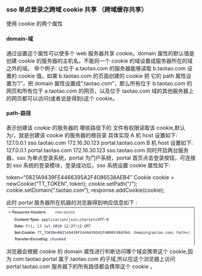### sso 单点登录之跨域 cookie 共享 （跨域缓存共享）

使用 cookie 的两个属性

#### domain-域

通过设置这个属性可以使多个 web 服务器共享 cookie。domain 属性的默认值是创建 cookie 的服务器的主机名。不能将一个 cookie 的域设置成服务器所在的域 之外的域。
举个例子:
让位于 a.taotao.com 的服务器能够读取 b.taotao.com 设置的 cookie 值。如果 b.taotao.com 的页面创建的 cookie 把 它的 path 属性设置为”/”，把 domain 属性设置成”.taotao.com”，那么所有位于 b.taotao.com 的网页和所有位于 a.taotao.com 的网页，以及位于 taotao.com 域的其他服务器上的网页都可以访问(或者说是得到)这个 cookie。

#### path-路径

表示创建该 cookie 的服务器的 哪些路径下的 文件有权限读取该 cookie,默认为/，就是创建该 cookie 的服务器的根目录
具体实现
A 机 host 设置如下:
127.0.0.1 sso.taotao.com
172.16.30.123 portal.taotao.com
B 机 host 设置如下:
127.0.0.1 portal.taotao.com
172.16.30.123 sso.taotao.com
同时开启两台服务器，sso 为单点登录系统，portal 为门户系统，portal 首页点击登录按钮，可连接到 sso 系统的登录模块，登录成功后，sso 系统设置 cookie 属性如下:

token=“0821A9439FE4466395A2F4086538AEB4”
Cookie cookie = newCookie(“TT_TOKEN”, token);
cookie.setPath("/");
cookie.setDomain(“.taotao.com”);
response.addCookie(cookie);

此时 portal 服务器所在机器的浏览器得到响应信息如下 :
![](image/javascriptCookieShare/1635925627049.png)
浏览器会根据 cookie 的 domain 属性进行判断访问哪个域会携带这个 cookie,因为 com.taotao.portal 属于.taotao.com 的子域,所以在这个浏览器上访问 portal.taotao.com 服务器下的所有路径都会携带这个 cookie 。
